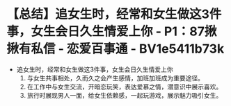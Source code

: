 # 【总结】追女生时，经常和女生做这3件事，女生会日久生情爱上你 - P1：87揪揪有私信 - 恋爱百事通 - BV1e5411b73k

-   追女生时，经常和女生做这3件事，女生会日久生情爱上你
    1.  与女生共事相处，久而久之会产生感情，加班加班成为重要途径。
    2.  在工作中与女生交流，开暗恋玩笑，表达爱慕之情，潜意识中展示喜欢。
    3.  旅行时展现男人一面，给女生依赖感，一起玩游戏，展示魅力吸引女生。
